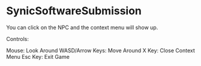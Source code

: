 # SynicSoftwareSubmission

You can click on the NPC and the context menu will show up.

Controls:

Mouse: Look Around
WASD/Arrow Keys: Move Around
X Key: Close Context Menu
Esc Key: Exit Game
